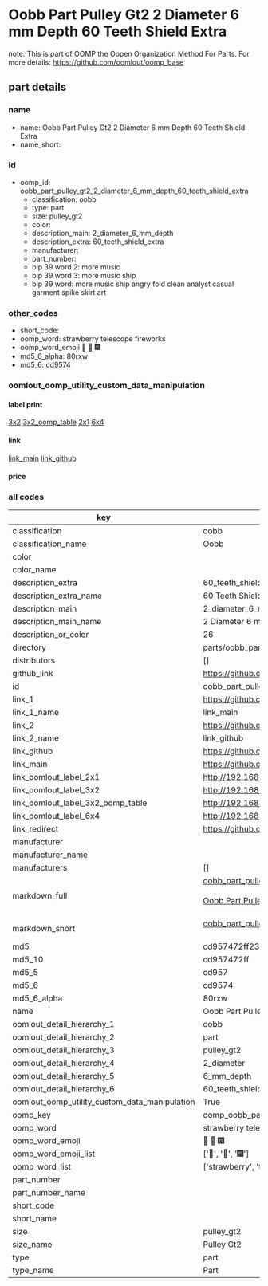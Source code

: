 # Oobb Part Pulley Gt2 2 Diameter 6 mm Depth 60 Teeth Shield Extra  

note: This is part of OOMP the Oopen Organization Method For Parts. For more details: https://github.com/oomlout/oomp_base

##  part details
  







### name
* name: Oobb Part Pulley Gt2 2 Diameter 6 mm Depth 60 Teeth Shield Extra
* name_short: 
### id
* oomp_id: oobb_part_pulley_gt2_2_diameter_6_mm_depth_60_teeth_shield_extra
  * classification: oobb
  * type: part
  * size: pulley_gt2
  * color: 
  * description_main: 2_diameter_6_mm_depth
  * description_extra: 60_teeth_shield_extra
  * manufacturer: 
  * part_number: 
  * bip 39 word 2: more music
  * bip 39 word 3: more music ship
  * bip 39 word: more music ship angry fold clean analyst casual garment spike skirt art

### other_codes
* short_code: 
* oomp_word: strawberry telescope fireworks
* oomp_word_emoji :strawberry: :telescope: :fireworks:
* md5_6_alpha: 80rxw
* md5_6: cd9574






### oomlout_oomp_utility_custom_data_manipulation
#### label print
[3x2](http://192.168.1.245:1112/?label=oomp%2080rxw)
[3x2_oomp_table](http://192.168.1.108:1112/?label=oomp%2080rxw)
[2x1](http://192.168.1.242:1112/?label=oomp%2080rxw)
[6x4](http://192.168.1.55:1112/?label=oomp%2080rxw)    

#### link

[link_main](https://github.com/oomlout/oomlout_oomp_version_1_messy/tree/main/parts/oobb_part_pulley_gt2_2_diameter_6_mm_depth_60_teeth_shield_extra) [link_github](https://github.com/oomlout/oomlout_oomp_version_1_messy/tree/main/parts/oobb_part_pulley_gt2_2_diameter_6_mm_depth_60_teeth_shield_extra)                             

#### price







### all codes 
| key | value |  
| --- | --- |  
| classification | oobb |  
| classification_name | Oobb |  
| color |  |  
| color_name |  |  
| description_extra | 60_teeth_shield_extra |  
| description_extra_name | 60 Teeth Shield Extra |  
| description_main | 2_diameter_6_mm_depth |  
| description_main_name | 2 Diameter 6 mm Depth |  
| description_or_color | 26 |  
| directory | parts/oobb_part_pulley_gt2_2_diameter_6_mm_depth_60_teeth_shield_extra |  
| distributors | [] |  
| github_link | https://github.com/oomlout/oomlout_oomp_part_src/tree/main/parts/oobb_part_pulley_gt2_2_diameter_6_mm_depth_60_teeth_shield_extra |  
| id | oobb_part_pulley_gt2_2_diameter_6_mm_depth_60_teeth_shield_extra |  
| link_1 | https://github.com/oomlout/oomlout_oomp_version_1_messy/tree/main/parts/oobb_part_pulley_gt2_2_diameter_6_mm_depth_60_teeth_shield_extra |  
| link_1_name | link_main |  
| link_2 | https://github.com/oomlout/oomlout_oomp_version_1_messy/tree/main/parts/oobb_part_pulley_gt2_2_diameter_6_mm_depth_60_teeth_shield_extra |  
| link_2_name | link_github |  
| link_github | https://github.com/oomlout/oomlout_oomp_version_1_messy/tree/main/parts/oobb_part_pulley_gt2_2_diameter_6_mm_depth_60_teeth_shield_extra |  
| link_main | https://github.com/oomlout/oomlout_oomp_version_1_messy/tree/main/parts/oobb_part_pulley_gt2_2_diameter_6_mm_depth_60_teeth_shield_extra |  
| link_oomlout_label_2x1 | http://192.168.1.242:1112/?label=oomp%2080rxw |  
| link_oomlout_label_3x2 | http://192.168.1.245:1112/?label=oomp%2080rxw |  
| link_oomlout_label_3x2_oomp_table | http://192.168.1.108:1112/?label=oomp%2080rxw |  
| link_oomlout_label_6x4 | http://192.168.1.55:1112/?label=oomp%2080rxw |  
| link_redirect | https://github.com/oomlout/oomlout_oomp_version_1_messy/tree/main/parts/oobb_part_pulley_gt2_2_diameter_6_mm_depth_60_teeth_shield_extra |  
| manufacturer |  |  
| manufacturer_name |  |  
| manufacturers | [] |  
| markdown_full | [oobb_part_pulley_gt2_2_diameter_6_mm_depth_60_teeth_shield_extra](none)<br>[](none)<br>[Oobb Part Pulley Gt2 2 Diameter 6 Mm Depth 60 Teeth Shield Extra](none)<br><br> |  
| markdown_short | [oobb_part_pulley_gt2_2_diameter_6_mm_depth_60_teeth_shield_extra](none)<br><br> |  
| md5 | cd957472ff23a108a92d408f8c247c7e |  
| md5_10 | cd957472ff |  
| md5_5 | cd957 |  
| md5_6 | cd9574 |  
| md5_6_alpha | 80rxw |  
| name | Oobb Part Pulley Gt2 2 Diameter 6 mm Depth 60 Teeth Shield Extra |  
| oomlout_detail_hierarchy_1 | oobb |  
| oomlout_detail_hierarchy_2 | part |  
| oomlout_detail_hierarchy_3 | pulley_gt2 |  
| oomlout_detail_hierarchy_4 | 2_diameter |  
| oomlout_detail_hierarchy_5 | 6_mm_depth |  
| oomlout_detail_hierarchy_6 | 60_teeth_shield_extra |  
| oomlout_oomp_utility_custom_data_manipulation | True |  
| oomp_key | oomp_oobb_part_pulley_gt2_2_diameter_6_mm_depth_60_teeth_shield_extra |  
| oomp_word | strawberry telescope fireworks |  
| oomp_word_emoji | :strawberry: :telescope: :fireworks: |  
| oomp_word_emoji_list | [':strawberry:', ':telescope:', ':fireworks:'] |  
| oomp_word_list | ['strawberry', 'telescope', 'fireworks'] |  
| part_number |  |  
| part_number_name |  |  
| short_code |  |  
| short_name |  |  
| size | pulley_gt2 |  
| size_name | Pulley Gt2 |  
| type | part |  
| type_name | Part |  
